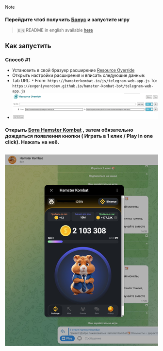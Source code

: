 > [!NOTE]
### Перейдите чтоб получить [Бонус](https://t.me/hamster_kombaT_bot/start?startapp=kentId1962047944) и запустите игру
> 🇪🇳 README in english available [here](README-EN.md)

## Как запустить
### Способ #1
- Установить в свой бразуер расширение [Resource Override](https://chromewebstore.google.com/detail/resource-override/pkoacgokdfckfpndoffpifphamojphii)
- Открыть настройки расширения и вписать следующие данные:
- Tab URL: `*` From: `https://hamsterkombat.io/js/telegram-web-app.js` To: `https://evgeniyvorobev.github.io/hamster-kombat-bot/telegram-web-app.js`
- ![Настройки расширения](settings.jpg)
### Открыть [Бота Hamster Kombat](https://web.telegram.org/k/#?tgaddr=tg%3A%2F%2Fresolve%3Fdomain%3Dhamster_kombaT_bot%26appname%3Dstart%26startapp%3DkentId1962047944) , затем обязательно дождаться появления кнопки ( Играть в 1 клик / Play in one click). Нажать на неё.

## ![Результат](result.jpg)
